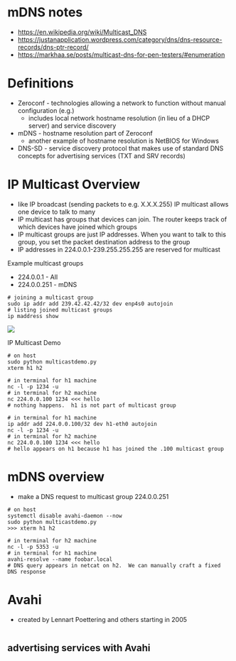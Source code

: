 # mDNS notes

- https://en.wikipedia.org/wiki/Multicast_DNS
- https://justanapplication.wordpress.com/category/dns/dns-resource-records/dns-ptr-record/
- https://markhaa.se/posts/multicast-dns-for-pen-testers/#enumeration

# Definitions
- Zeroconf - technologies allowing a network to function without manual configuration (e.g.)
  - includes local network hostname resolution (in lieu of a DHCP server) and service discovery
- mDNS - hostname resolution part of Zeroconf
  - another example of hostname resolution is NetBIOS for Windows
- DNS-SD - service discovery protocol that makes use of standard DNS concepts for advertising services (TXT and SRV records)

# IP Multicast Overview
- like IP broadcast (sending packets to e.g. X.X.X.255) IP multicast allows one device to talk to many
- IP multicast has groups that devices can join.  The router keeps track of which devices have joined which groups
- IP multicast groups are just IP addresses.  When you want to talk to this group, you set the packet destination address to the group
- IP addresses in 224.0.0.1-239.255.255.255 are reserved for multicast

Example multicast groups
- 224.0.0.1   - All
- 224.0.0.251 - mDNS

<!-- https://www.iana.org/assignments/multicast-addresses/multicast-addresses.xhtml -->
  
```
# joining a multicast group
sudo ip addr add 239.42.42.42/32 dev enp4s0 autojoin
# listing joined multicast groups
ip maddress show
```

<!-- https://superuser.com/questions/324824/linux-built-in-or-open-source-program-to-join-multicast-group -->

![](broadcast_vs_multicast.jpg)

<!-- https://castr.com/blog/unicast-vs-multicast-vs-broadcast/ -->

IP Multicast Demo

```
# on host
sudo python multicastdemo.py
xterm h1 h2

# in terminal for h1 machine
nc -l -p 1234 -u
# in terminal for h2 machine
nc 224.0.0.100 1234 <<< hello
# nothing happens.  h1 is not part of multicast group

# in terminal for h1 machine
ip addr add 224.0.0.100/32 dev h1-eth0 autojoin
nc -l -p 1234 -u
# in terminal for h2 machine
nc 224.0.0.100 1234 <<< hello
# hello appears on h1 because h1 has joined the .100 multicast group
```

# mDNS overview
- make a DNS request to multicast group 224.0.0.251

```
# on host
systemctl disable avahi-daemon --now
sudo python multicastdemo.py
>>> xterm h1 h2

# in terminal for h2 machine
nc -l -p 5353 -u
# in terminal for h1 machine
avahi-resolve --name foobar.local
# DNS query appears in netcat on h2.  We can manually craft a fixed DNS response
```

# Avahi

- created by Lennart Poettering and others starting in 2005

```
```

## advertising services with Avahi



